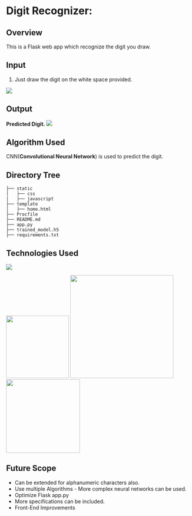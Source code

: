 # Digit Recognizer: 



## Overview
This is a Flask web app which recognize the digit you draw.

## Input

1. Just draw the digit on the white space provided.


![](https://i.imgur.com/Krqt9aS.jpg)

## Output

**Predicted Digit.**
![](https://i.imgur.com/Hz0M7UN.jpg)
## Algorithm Used

CNN(**Convolutional Neural Network**) is used to predict the digit.

## Directory Tree 
```
├── static 
│   ├── css
|   ├── javascript   
├── template
│   ├── home.html
├── Procfile
├── README.md
├── app.py
├── trained_model.h5
├── requirements.txt
```

## Technologies Used

![](https://forthebadge.com/images/badges/made-with-python.svg)

[<img target="_blank" src="https://flask.palletsprojects.com/en/1.1.x/_images/flask-logo.png" width=170>](https://flask.palletsprojects.com/en/1.1.x/) [<img target="_blank" src="https://number1.co.za/wp-content/uploads/2017/10/gunicorn_logo-300x85.png" width=280>](https://gunicorn.org) [<img target="_blank" src="https://scikit-learn.org/stable/_static/scikit-learn-logo-small.png" width=200>](https://scikit-learn.org/stable/) 



## Future Scope

* Can be extended for alphanumeric characters also.
* Use multiple Algorithms - More complex neural networks can be used.
* Optimize Flask app.py
* More specifications can be included.
* Front-End Improvements
